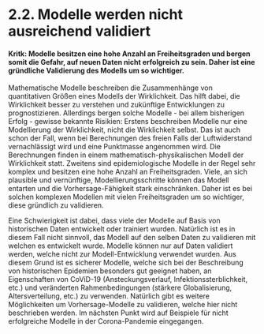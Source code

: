 # 2.2. Modelle werden nicht ausreichend validiert

#### Kritk: Modelle besitzen eine hohe Anzahl an Freiheitsgraden und bergen somit die Gefahr, auf neuen Daten nicht erfolgreich zu sein. Daher ist eine gründliche Validierung des Modells um so wichtiger.

Mathematische Modelle beschreiben die Zusammenhänge von quantitativen Größen eines Modells der Wirklichkeit. 
Das hilft dabei, die Wirklichkeit besser zu verstehen und zukünftige Entwicklungen zu prognostizieren.
Allerdings bergen solche Modelle - bei allem bisherigen Erfolg - gewisse bekannte Risikien:
Erstens beschreiben Modelle nur eine Modellierung der Wirklichkeit, nicht die Wirklichkeit selbst. 
Das ist auch schon der Fall, wenn bei Berechnungen des freien Falls der Luftwiderstand vernachlässigt wird und eine Punktmasse angenommen wird.
Die Berechnungen finden in einem mathematisch-physikalischen Modell der Wirklichkeit statt. 
Zweitens sind epidemiologische Modelle in der Regel sehr komplex und besitzen eine hohe Anzahl an Freiheitsgraden. 
Viele, an sich plausible und vernünftige, Modellierungsschritte können das Modell entarten und die 
Vorhersage-Fähigkeit stark einschränken. 
Daher ist es bei solchen komplexen Modellen mit vielen Freiheitsgraden um so wichtiger, diese gründlich zu validieren.

Eine Schwierigkeit ist dabei, dass viele der Modelle auf Basis von historischen Daten entwickelt oder trainiert wurden.
Natürlich ist es in diesem Fall nicht sinnvoll, das Modell auf den selben Daten zu validieren mit welchen es entwickelt wurde.
Modelle können nur auf Daten validiert werden, welche nicht zur Modell-Entwicklung verwendet wurden. 
Aus diesem Grund ist es sicherer Modelle, welche sich bei der Beschreibung von historischen Epidemien besonders 
gut geeignet haben, an Eigenschaften von CoViD-19 (Ansteckungsverlauf, Infektionssterblichkeit, etc.) und 
veränderten Rahmenbedingungen (stärkere Globalisierung, Altersverteilung, etc.) zu verwenden.
Natürlich gibt es weitere Möglichkeiten um Vorhersage-Modelle zu validieren, welche hier nicht beschrieben werden.
Im nächsten Punkt wird auf Beispiele für nicht erfolgreiche Modelle in der Corona-Pandemie eingegangen.
